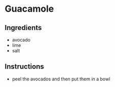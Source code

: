 # Guacamole
## Ingredients
* avocado
* lime
* salt
## Instructions
* peel the avocados and then put them in a bowl
